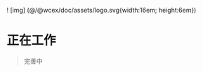 <!--DESC: {"icon":"explore"} -->
! [img] (@/@wcex/doc/assets/logo.svg{width:16em; height:6em})
# 正在工作
> 完善中

